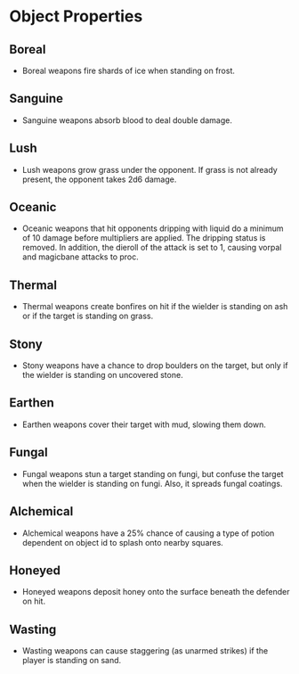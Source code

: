 # Object Properties

## Boreal
- Boreal weapons fire shards of ice when standing on frost.

## Sanguine
- Sanguine weapons absorb blood to deal double damage.

## Lush
- Lush weapons grow grass under the opponent. If
  grass is not already present, the opponent takes 2d6
  damage.

## Oceanic
- Oceanic weapons that hit opponents dripping with liquid
  do a minimum of 10 damage before multipliers are applied.
  The dripping status is removed. In addition, the dieroll
  of the attack is set to 1, causing vorpal and magicbane
  attacks to proc.

## Thermal
- Thermal weapons create bonfires on hit if the wielder is
  standing on ash or if the target is standing on grass.

## Stony
- Stony weapons have a chance to drop boulders on the target,
  but only if the wielder is standing on uncovered stone.

## Earthen
- Earthen weapons cover their target with mud, slowing them
  down.

## Fungal
- Fungal weapons stun a target standing on fungi, but confuse
  the target when the wielder is standing on fungi. Also, it
  spreads fungal coatings.

## Alchemical
- Alchemical weapons have a 25% chance of causing a type of
  potion dependent on object id to splash onto nearby squares.

## Honeyed
- Honeyed weapons deposit honey onto the surface beneath the
  defender on hit.

## Wasting
- Wasting weapons can cause staggering (as unarmed strikes) if
  the player is standing on sand.